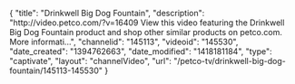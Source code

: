 {
    "title": "Drinkwell Big Dog Fountain",
    "description": "http:\/\/video.petco.com\/?v=16409 View this video featuring the Drinkwell Big Dog Fountain product and shop other similar products on petco.com. More informati...",
    "channelid": "145113",
    "videoid": "145530",
    "date_created": "1394762663",
    "date_modified": "1418181184",
    "type": "captivate",
    "layout": "channelVideo",
    "url": "\/petco-tv\/drinkwell-big-dog-fountain\/145113-145530"
}